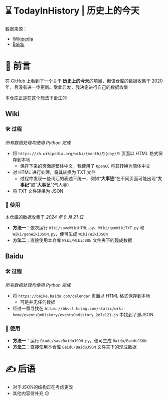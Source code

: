 # ⌛ TodayInHistory | 历史上的今天

数据来源：
- [Wikipedia](https://zh.wikipedia.org/)
- [Baidu](https://baike.baidu.com/calendar)

# 📖 前言

在 GitHub 上看到了一个关于 **历史上的今天**的项目，但该仓库的数据收集于 2020 年，且没有进一步更新。受此启发，我决定进行自己的数据收集

本仓库正是在这个想法下诞生的

## Wiki

### 🛠️ 过程

*所有数据处理均使用 Python 完成*

- 将 `https://zh.wikipedia.org/wiki/{month}月{day}日` 页面以 HTML 格式保存到本地
  - 保存下来的页面是繁体中文，我使用了 `OpenCC` 将其转换为简体中文
- 对 HTML 进行处理，将其转换为 TXT 文件
  - 过程中发现一些词汇的表述不统一，例如“**大事迹**”在不同页面可能出现“**大事纪**”或“**大事记**”(~~气人😠~~)
- 将 TXT 文件转换为 JSON

### 🚀 使用

本仓库的数据收集于 *2024 年 9 月 21 日*

- **方法一**：依次运行 `Wiki/saveWikiHTML.py`、`Wiki/genWikiTXT.py` 和 `Wiki/genWikiJSON.py`，便可生成 `Wiki/WikiJSON`
- **方法二**：直接使用本仓库 `Wiki/WikiJSON` 文件夹下的现成数据

## Baidu

### 🛠️ 过程

*所有数据处理均使用 Python 完成*

- 将 `https://baike.baidu.com/calendar` 页面以 HTML 格式保存到本地
  - 可是并无任何数据
- 经过一番寻找在 `https://bkssl.bdimg.com/static/wiki-home/eventsOnHistory/eventsOnHistory_2e7e121.js` 中找到了源JSON

### 🚀 使用

- **方法一**：运行 `Biadu/saveBaiduJSON.py`，便可生成 `Baidu/BaiduJSON`
- **方法二**：直接使用本仓库 `Baidu/BaiduJSON` 文件夹下的现成数据

# ✍️ 后语

- 对于JSON的结构正在考虑更改
- 其他内容待补充 😑